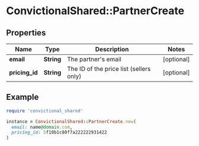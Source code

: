 # ConvictionalShared::PartnerCreate

## Properties

| Name | Type | Description | Notes |
| ---- | ---- | ----------- | ----- |
| **email** | **String** | The partner&#39;s email | [optional] |
| **pricing_id** | **String** | The ID of the price list (sellers only) | [optional] |

## Example

```ruby
require 'convictional_shared'

instance = ConvictionalShared::PartnerCreate.new(
  email: name@domain.com,
  pricing_id: 5f10b1c80f7a222222931422
)
```

